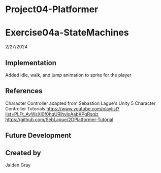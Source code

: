 # Project04-Platformer

# Exercise04a-StateMachines
2/27/2024

## Implementation
Added idle, walk, and jump animation to sprite for the player

## References

Character Controller adapted from Sebastion Lague's Unity 5 Character Controller Tutorials
https://www.youtube.com/playlist?list=PLFt_AvWsXl0f0hqURlhyIoAabKPgRsqjz
https://github.com/SebLague/2DPlatformer-Tutorial

## Future Development

## Created by
Jaiden Gray
